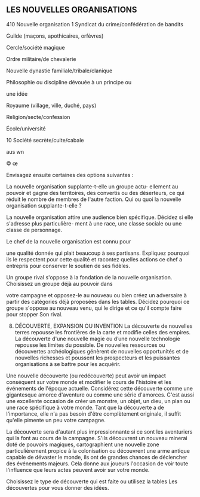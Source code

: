 ## LES NOUVELLES ORGANISATIONS


410 Nouvelle organisation
1 Syndicat du crime/confédération de bandits

Guilde (maçons, apothicaires, orfèvres)

Cercle/société magique

Ordre militaire/de chevalerie

Nouvelle dynastie familiale/tribale/clanique

Philosophie ou discipline dévouée à un principe ou

une idée

Royaume (village, ville, duché, pays)

Religion/secte/confession

École/université

10 Société secrète/culte/cabale

aus wn

© œ

Envisagez ensuite certaines des options suivantes :

La nouvelle organisation supplante-t-elle un groupe actu-
ellement au pouvoir et gagne des territoires, des convertis
ou des déserteurs, ce qui réduit le nombre de membres
de l'autre faction. Qui ou quoi la nouvelle organisation
supplante-t-elle ?

La nouvelle organisation attire une audience bien
spécifique. Décidez si elle s'adresse plus particulière-
ment à une race, une classe sociale ou une classe de
personnage.

Le chef de la nouvelle organisation est connu pour

une qualité donnée qui plait beaucoup à ses partisans.
Expliquez pourquoi ils le respectent pour cette qualité et
racontez quelles actions ce chef a entrepris pour conserver
le soutien de ses fidèles.

Un groupe rival s'oppose à la fondation de la nouvelle
organisation. Choisissez un groupe déjà au pouvoir dans

votre campagne et opposez-le au nouveau ou bien créez un
adversaire à partir des catégories déjà proposées dans les
tables. Décidez pourquoi ce groupe s'oppose au nouveau
venu, qui le dirige et ce qu'il compte faire pour stopper
Son rival.

8. DÉCOUVERTE, EXPANSION OU INVENTION
La découverte de nouvelles terres repousse les frontières de
la carte et modifie celles des empires. La découverte d'une
nouvelle magie ou d’une nouvelle technologie repousse les
limites du possible. De nouvelles ressources ou découvertes
archéologiques génèrent de nouvelles opportunités et de
nouvelles richesses et poussent les prospecteurs et les
puissantes organisations à se battre pour les acquérir.

Une nouvelle découverte (ou redécouverte) peut avoir
un impact conséquent sur votre monde et modifier le
cours de l'histoire et les événements de l'époque actuelle.
Considérez cette découverte comme une gigantesque
amorce d'aventure ou comme une série d'amorces. C'est
aussi une excellente occasion de créer un monstre, un objet,
un dieu, un plan ou une race spécifique à votre monde. Tant
que la découverte a de l'importance, elle n'a pas besoin
d'être complètement originale, il suffit qu'elle pimente un
peu votre campagne.

La découverte sera d'autant plus impressionnante si ce
sont les aventuriers qui la font au cours de la campagne. S'ils
découvrent un nouveau minerai doté de pouvoirs magiques,
cartographient une nouvelle zone particulièrement propice
à la colonisation ou découvrent une arme antique capable de
dévaster le monde, ils ont de grandes chances de déclencher
des événements majeurs. Cela donne aux joueurs l'occasion
de voir toute l'influence que leurs actes peuvent avoir sur
votre monde.

Choisissez le type de découverte qui est faite ou utilisez la
tables Les découvertes pour vous donner des idées.
